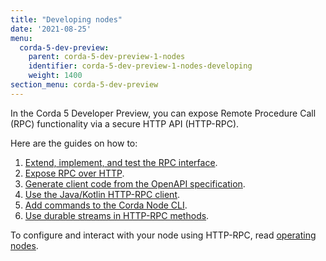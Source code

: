 ```yaml
---
title: "Developing nodes"
date: '2021-08-25'
menu:
  corda-5-dev-preview:
    parent: corda-5-dev-preview-1-nodes
    identifier: corda-5-dev-preview-1-nodes-developing
    weight: 1400
section_menu: corda-5-dev-preview
---
```


In the Corda 5 Developer Preview, you can expose Remote Procedure Call (RPC)
functionality via a secure HTTP API (HTTP-RPC).

Here are the guides on how to:
1. [Extend, implement, and test the RPC interface](../../../../../../en/platform/corda/5.0-dev-preview-1/nodes/developing/extending-rpc.md).
2. [Expose RPC over HTTP](../../../../../../en/platform/corda/5.0-dev-preview-1/nodes/developing/expose-rpc/expose-rpc-homepage.md).
3. [Generate client code from the OpenAPI specification](../../../../../../en/platform/corda/5.0-dev-preview-1/nodes/developing/generate-code/generate-code.md).
4. [Use the Java/Kotlin HTTP-RPC client](../../../../../../en/platform/corda/5.0-dev-preview-1/nodes/developing/http-rpc-client.md).
5. [Add commands to the Corda Node CLI](../../../../../../en/platform/corda/5.0-dev-preview-1/nodes/developing/new-commands.md).
6. [Use durable streams in HTTP-RPC methods](../../../../../../en/platform/corda/5.0-dev-preview-1/nodes/developing/durable-streams/durable-streams-homepage.md).

To configure and interact with your node using HTTP-RPC, read [operating nodes](../../../../../../en/platform/corda/5.0-dev-preview-1/nodes/operating/operating-nodes-homepage.md).
